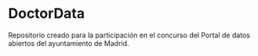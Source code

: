 # DoctorData
Repositorio creado para la participación en el concurso del Portal de datos abiertos del ayuntamiento de Madrid.
